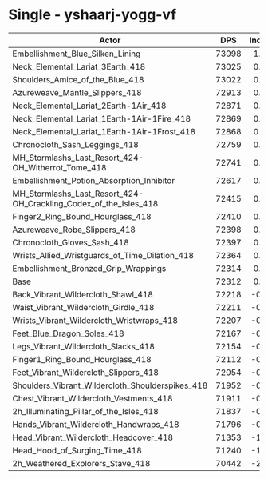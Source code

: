 # Single - yshaarj-yogg-vf
| Actor | DPS | Increase |
|---|:---:|:---:|
|Embellishment_Blue_Silken_Lining|73098|1.09%|
|Neck_Elemental_Lariat_3Earth_418|73025|0.99%|
|Shoulders_Amice_of_the_Blue_418|73022|0.98%|
|Azureweave_Mantle_Slippers_418|72913|0.83%|
|Neck_Elemental_Lariat_2Earth-1Air_418|72871|0.77%|
|Neck_Elemental_Lariat_1Earth-1Air-1Fire_418|72869|0.77%|
|Neck_Elemental_Lariat_1Earth-1Air-1Frost_418|72868|0.77%|
|Chronocloth_Sash_Leggings_418|72759|0.62%|
|MH_Stormlashs_Last_Resort_424-OH_Witherrot_Tome_418|72741|0.59%|
|Embellishment_Potion_Absorption_Inhibitor|72617|0.42%|
|MH_Stormlashs_Last_Resort_424-OH_Crackling_Codex_of_the_Isles_418|72415|0.14%|
|Finger2_Ring_Bound_Hourglass_418|72410|0.13%|
|Azureweave_Robe_Slippers_418|72398|0.12%|
|Chronocloth_Gloves_Sash_418|72397|0.12%|
|Wrists_Allied_Wristguards_of_Time_Dilation_418|72364|0.07%|
|Embellishment_Bronzed_Grip_Wrappings|72314|0.00%|
|Base|72312|0.00%|
|Back_Vibrant_Wildercloth_Shawl_418|72218|-0.13%|
|Waist_Vibrant_Wildercloth_Girdle_418|72211|-0.14%|
|Wrists_Vibrant_Wildercloth_Wristwraps_418|72207|-0.15%|
|Feet_Blue_Dragon_Soles_418|72167|-0.20%|
|Legs_Vibrant_Wildercloth_Slacks_418|72154|-0.22%|
|Finger1_Ring_Bound_Hourglass_418|72112|-0.28%|
|Feet_Vibrant_Wildercloth_Slippers_418|72054|-0.36%|
|Shoulders_Vibrant_Wildercloth_Shoulderspikes_418|71952|-0.50%|
|Chest_Vibrant_Wildercloth_Vestments_418|71911|-0.56%|
|2h_Illuminating_Pillar_of_the_Isles_418|71837|-0.66%|
|Hands_Vibrant_Wildercloth_Handwraps_418|71796|-0.71%|
|Head_Vibrant_Wildercloth_Headcover_418|71353|-1.33%|
|Head_Hood_of_Surging_Time_418|71240|-1.48%|
|2h_Weathered_Explorers_Stave_418|70442|-2.59%|

